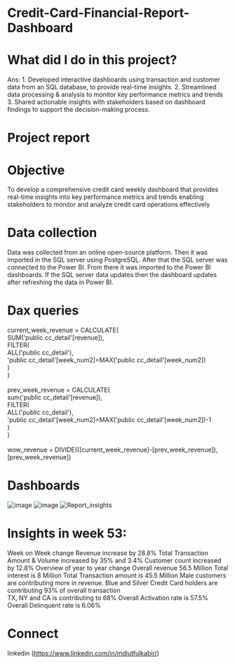 # Credit-Card-Financial-Report-Dashboard
# What did I do in this project?
Ans:
	1. Developed interactive dashboards using transaction and customer data from an SQL database, to provide real-time insights.
    2. Streamlined data processing & analysis to monitor key performance metrics and trends
    3. Shared actionable insights with stakeholders based on dashboard findings to support the decision-making process.
	
# Project report
# Objective
To develop a comprehensive credit card weekly dashboard that provides real-time insights  into key performance metrics and trends enabling stakeholders to monitor and analyze credit card operations effectively

# Data collection
Data was collected from an online open-source platform. 
Then it was imported in the SQL server using PostgreSQL.
After that the SQL server was connected to the Power BI. From there it was imported to the Power BI dashboards.
    If the SQL server data updates then the dashboard updates after refreshing the data in Power BI.

# Dax queries
current_week_revenue = CALCULATE(<br />
        SUM('public cc_detail'[revenue]),<br />
        FILTER(<br />
            ALL('public cc_detail'),<br />
            'public cc_detail'[week_num2]=MAX('public cc_detail'[week_num2])<br />
        )<br />
    )<br />
    <br />
prev_week_revenue = CALCULATE(<br />
        sum('public cc_detail'[revenue]),<br />
        FILTER(<br />
            ALL('public cc_detail'),<br />
            'public cc_detail'[week_num2]=MAX('public cc_detail'[week_num2])-1<br />
        )<br />
    )<br />
    <br />
     wow_revenue = DIVIDE(([current_week_revenue]-[prev_week_revenue]),[prev_week_revenue])<br />
# Dashboards
![image](https://github.com/lut-ful/Credit-Card-Financial-Report-Dashboard/assets/108027559/da23340a-aa76-48d2-857c-e3b036581ce8)
![image](https://github.com/lut-ful/Credit-Card-Financial-Report-Dashboard/assets/108027559/cb2c9d0d-41f8-4cb6-806d-dae290be41ae)
![Report_insights](https://github.com/lut-ful/Credit-Card-Financial-Report-Dashboard/assets/108027559/deb688d9-b4db-47f0-97ed-fd2938e2647b)

# Insights in week 53:
Week on Week change
            Revenue increase by 28.8%
            Total Transaction Amount & Volume increased by 35% and 3.4%
            Customer count increased by 12.8%
Overview of year to year change
            Overall revenue 56.5 Million
            Total interest is 8 Million
            Total Transaction amount is 45.5 Million
            Male customers are contributing more in revenue.
            Blue and Silver Credit Card holders are contributing 93% of overall transaction\
            TX, NY and CA is contributing to 68%
            Overall Activation rate is 57.5%
            Overall Delinquent rate is 6.06%

# Connect
linkedin (https://www.linkedin.com/in/mdlutfulkabir/)


